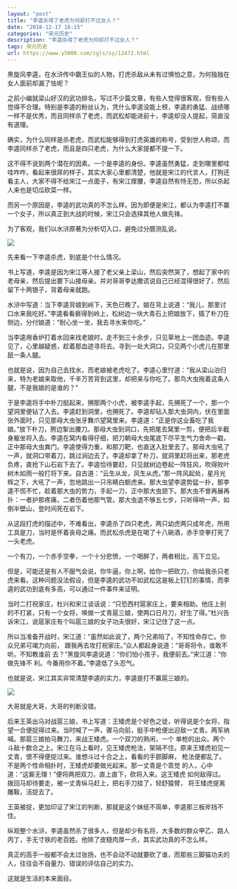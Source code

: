 ```yaml
---
layout: "post"
title: "李逵杀得了老虎为何却打不过女人？"
date: "2018-12-17 16:15"
categories: "宋元历史"
description: "李逵杀得了老虎为何却打不过女人？"
tags: 宋元历史
url: https://www.y5000.com/zgls/sy/12472.html
---
```






黑旋风李逵，在水浒传中霸王似的人物，打虎杀敌从未有过惧怕之意，为何独独在女人面前却漏了怯呢？

之前小编就梁山好汉的武功排名，写过不少篇文章，有些人觉得很客观，但有些人觉得不合理。特别是李逵的粉丝认为，凭什么李逵没能上榜，李逵的勇猛、战绩哪一样不是优秀，而且同样杀了老虎，而武松却能进前十，李逵却没人提起，简直没有道理。

确实，为什么同样是杀老虎，而武松能够得到打虎英雄的称号，受到世人称颂，而李逵同样杀了老虎，而且是四只老虎，为什么大家提都不提一下。

这不得不说到两个潜在的因素。一个是李逵的身份。李逵虽然勇猛，走到哪里都哇哇咋咋，看起来很屌的样子，其实大家心里都清楚，他就是宋江的代言人，打狗还看主人，大家不得不给宋江一点面子，有宋江撑腰，李逵自然有恃无恐，所以杀起人来也是切瓜砍菜一样。

而另一个原因是，李逵的武功真的不怎么样。因为即便是宋江，都认为李逵打不赢一个女子，所以真正到大战的时候，宋江只会选择其他人做先锋。

为了客观，我们以水浒原著为分析切入口，避免过分臆测乱说。

![](https://img.y5000.com/uploads/allimg/170207/09221R039-0.jpg)

先来看一下李逵杀虎，到底是个什么情况。

书上写道，李逵是因为宋江等人接了老父亲上梁山，然后突然哭了，想起了家中的老母亲，然后提出要下山接母亲。并对哥哥李达撒谎说自己已经混得很好了，然后留下十两银子，背着母亲就跑。

水浒中写道：当下李逵背娘到岭下，天色已晚了。娘在背上说道：“我儿，那里讨口水来我吃好。”李逵看看捱得到岭上，松树边一块大青石上把娘放下，插了朴刀在侧边，分付娘道：“耐心坐一坐，我去寻水来你吃。”

当李逵用香炉打着水回来找老娘时，走不到三十余步，只见草地上一团血迹。李逵见了，心里越疑惑，趁着那血迹寻将去。寻到一处大洞口，只见两个小虎儿在那里舐一条人腿。

也就是说，因为自己去找水，而老娘被老虎吃了。李逵心里忖道：“我从梁山泊归来，特为老娘来取他，千辛万苦背到这里，却把来与你吃了。那鸟大虫拖着这条人腿，不是我娘的是谁的？”

于是李逵将手中朴刀挺起来，搠那两个小虎，被李逵手起，先搠死了一个，那一个望洞里便钻了入去。李逵赶到洞里，也搠死了。李逵却钻入那大虫洞内，伏在里面张外面时，只见那母大虫张牙舞爪望窝里来。李逵道：“正是你这业畜吃了我娘。”放下朴刀，胯边掣出腰刀。那母大虫到洞口，先把尾去窝里一剪，便把后半截身躯坐将入去。李逵在窝内看得仔细，把刀朝母大虫尾底下尽平生气力舍命一戳，正中那母大虫粪门。李逵使得力重，和那刀靶，也直送入肚里去了。那母大虫吼了一声，就洞口带着刀，跳过涧边去了。李逵却拿了朴刀，就洞里赶将出来，那老虎负疼，直抢下山石岩下去了。李逵恰待要赶，只见就树边卷起一阵狂风，吹得败叶树木如雨一般打将下来。自古道：“云生从龙，风生从虎。”那一阵风起处，星月光辉之下，大吼了一声，忽地跳出一只吊睛白额虎来。那大虫望李逵势猛一扑，那李逵不慌不忙，趁着那大虫的势力，手起一刀，正中那大虫颔下。那大虫不曾再展再扑：一者护那疼痛，二者伤着他那气管。那大虫退不够五七步，只听得响一声，如倒半壁山，登时间死在岩下。

从这段打虎的描述中，不难看出，李逵杀了四只老虎，两只幼虎两只成年虎，所用工具是刀，当时是怀着丧母之痛。而武松杀虎是在喝了十八碗酒，赤手空拳打死了一头老虎。

一个有刀，一个赤手空拳，一个十分悲愤，一个喝醉了，两者相比，高下立见。

但是，可能还是有人不服气会说，你牛逼，你上啊，给你一把砍刀，你给我杀只老虎来看。这种问题没法假设，但是李逵的武功不如武松这是板上钉钉的事情，而李逵的武功到底有多高，可以通过一件事件来证明。

当时二打祝家庄，杜兴和宋江谈话说：“只恐西村扈家庄上，要来相助。他庄上别的不打紧，只有一个女将，唤做一丈青扈三娘，使两口日月刀，好生了得。”杜兴告诉宋江，说扈家庄有个叫扈三娘的女子功夫很好，宋江记住了这一点。

所以当准备开战时，宋江道：“虽然如此说了，两个兄弟陷了，不知性命存亡。你众兄弟可竭力向前，
跟我再去攻打祝家庄。”众人都起身说道：“哥哥将令，谁敢不听。不知教谁前 去？”黑旋风李逵说道：“你们怕小孩子，我便前去。”宋江道：“你做先锋不
利。今番用你不着。”李逵低了头忍气。

也就是说，宋江其实非常清楚李逵的实力，李逵是打不赢扈三娘的。

![](https://img.y5000.com/uploads/allimg/170207/09221TZ2-1.jpg)

大哥就是大哥，大哥的判断没错。

后来王英出马对战扈三娘，书上写道：王矮虎是个好色之徒，听得说是个女将，指望一合便捉得过来。当时喊了一声，骤马向前，挺手中枪便出迎敌一丈青。两军纳喊。那扈三娘拍马舞刀，来战王矮虎。一个双刀的熟闲，一个
单枪的出众。两个斗敌十数合之上。宋江在马上看时，见王矮虎枪法，架隔不住。原来王矮虎初见一丈青，恨不得便捉过来。谁想斗过十合之上，看看的手颤脚麻，
枪法便都乱了。不是两个性命相扑时，王矮虎却要做光起来。那一丈青是个乖觉 的人，心中道：“这厮无理！”便将两把双刀，直上直下，砍将入来。这王矮虎
如何敌得过。拨回马却待要走，被一丈青纵马赶上，把右手刀挂了，轻舒猿臂， 将王矮虎提离雕鞍，活捉去了。

王英被捉，更加印证了宋江的判断，那就是这个妹纸不简单，李逵那三板斧挡不住。

纵观整个水浒，李逵虽然杀了很多人，但是却少有名将，大多数的群众甲乙、路人丙丁，手无寸铁的老百姓。他除了皮糙肉厚一点，其实武功真的不怎么样。

真正的高手一般都不会太过张扬，也不会动不动就要砍了谁，而那些三脚猫功夫的人，往往会不自量力、错误的评估自己的实力。

这就是生活的本来面目。
